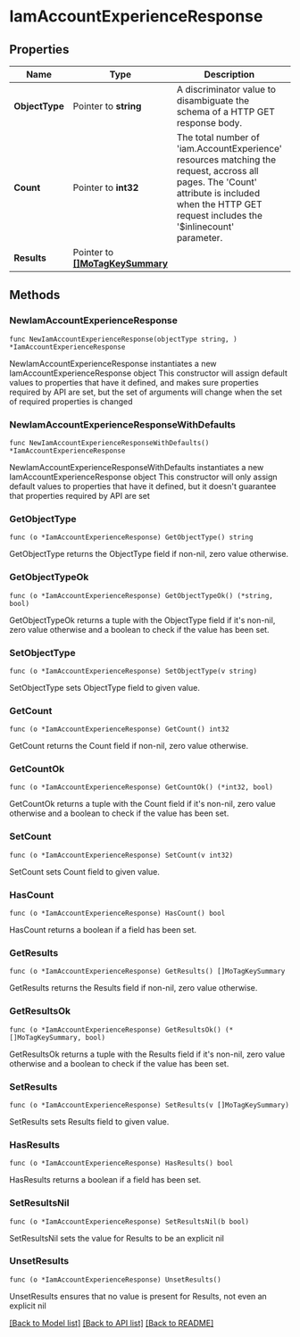 # IamAccountExperienceResponse

## Properties

Name | Type | Description | Notes
------------ | ------------- | ------------- | -------------
**ObjectType** | Pointer to **string** | A discriminator value to disambiguate the schema of a HTTP GET response body. | 
**Count** | Pointer to **int32** | The total number of &#39;iam.AccountExperience&#39; resources matching the request, accross all pages. The &#39;Count&#39; attribute is included when the HTTP GET request includes the &#39;$inlinecount&#39; parameter. | [optional] 
**Results** | Pointer to [**[]MoTagKeySummary**](mo.TagKeySummary.md) |  | [optional] 

## Methods

### NewIamAccountExperienceResponse

`func NewIamAccountExperienceResponse(objectType string, ) *IamAccountExperienceResponse`

NewIamAccountExperienceResponse instantiates a new IamAccountExperienceResponse object
This constructor will assign default values to properties that have it defined,
and makes sure properties required by API are set, but the set of arguments
will change when the set of required properties is changed

### NewIamAccountExperienceResponseWithDefaults

`func NewIamAccountExperienceResponseWithDefaults() *IamAccountExperienceResponse`

NewIamAccountExperienceResponseWithDefaults instantiates a new IamAccountExperienceResponse object
This constructor will only assign default values to properties that have it defined,
but it doesn't guarantee that properties required by API are set

### GetObjectType

`func (o *IamAccountExperienceResponse) GetObjectType() string`

GetObjectType returns the ObjectType field if non-nil, zero value otherwise.

### GetObjectTypeOk

`func (o *IamAccountExperienceResponse) GetObjectTypeOk() (*string, bool)`

GetObjectTypeOk returns a tuple with the ObjectType field if it's non-nil, zero value otherwise
and a boolean to check if the value has been set.

### SetObjectType

`func (o *IamAccountExperienceResponse) SetObjectType(v string)`

SetObjectType sets ObjectType field to given value.


### GetCount

`func (o *IamAccountExperienceResponse) GetCount() int32`

GetCount returns the Count field if non-nil, zero value otherwise.

### GetCountOk

`func (o *IamAccountExperienceResponse) GetCountOk() (*int32, bool)`

GetCountOk returns a tuple with the Count field if it's non-nil, zero value otherwise
and a boolean to check if the value has been set.

### SetCount

`func (o *IamAccountExperienceResponse) SetCount(v int32)`

SetCount sets Count field to given value.

### HasCount

`func (o *IamAccountExperienceResponse) HasCount() bool`

HasCount returns a boolean if a field has been set.

### GetResults

`func (o *IamAccountExperienceResponse) GetResults() []MoTagKeySummary`

GetResults returns the Results field if non-nil, zero value otherwise.

### GetResultsOk

`func (o *IamAccountExperienceResponse) GetResultsOk() (*[]MoTagKeySummary, bool)`

GetResultsOk returns a tuple with the Results field if it's non-nil, zero value otherwise
and a boolean to check if the value has been set.

### SetResults

`func (o *IamAccountExperienceResponse) SetResults(v []MoTagKeySummary)`

SetResults sets Results field to given value.

### HasResults

`func (o *IamAccountExperienceResponse) HasResults() bool`

HasResults returns a boolean if a field has been set.

### SetResultsNil

`func (o *IamAccountExperienceResponse) SetResultsNil(b bool)`

 SetResultsNil sets the value for Results to be an explicit nil

### UnsetResults
`func (o *IamAccountExperienceResponse) UnsetResults()`

UnsetResults ensures that no value is present for Results, not even an explicit nil

[[Back to Model list]](../README.md#documentation-for-models) [[Back to API list]](../README.md#documentation-for-api-endpoints) [[Back to README]](../README.md)


